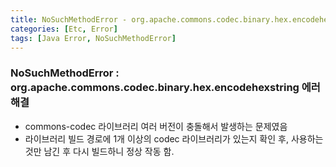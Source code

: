 ```yaml
---
title: NoSuchMethodError - org.apache.commons.codec.binary.hex.encodehexstring
categories: [Etc, Error]
tags: [Java Error, NoSuchMethodError]
---
```


### NoSuchMethodError : org.apache.commons.codec.binary.hex.encodehexstring 에러 해결

- commons-codec 라이브러리 여러 버전이 충돌해서 발생하는 문제였음
- 라이브러리 빌드 경로에 1개 이상의 codec 라이브러리가 있는지 확인 후,
  사용하는 것만 남긴 후 다시 빌드하니 정상 작동 함.
